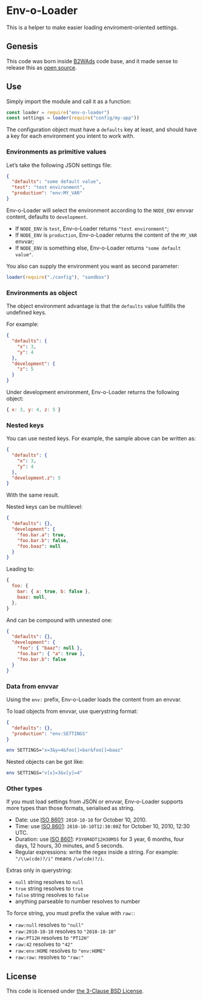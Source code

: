 # Env-o-Loader

[b2wads]: http://www.b2wadvertising.com/
[iso8601]: https://en.wikipedia.org/wiki/ISO_8601
[license]: https://opensource.org/licenses/BSD-3-Clause

This is a helper to make easier loading enviroment-oriented settings.

## Genesis

This code was born inside [B2WAds][b2wads] code base, and it made sense to
release this as [open source](./COPYING).

## Use

Simply import the module and call it as a function:

```javascript
const loader = require("env-o-loader")
const settings = loader(require("config/my-app"))
```

The configuration object must have a `defaults` key at least, and should have a
key for each environment you intent to work with.

### Environments as primitive values

Let’s take the following JSON settings file:

```json
{
  "defaults": "some default value",
  "test": "test environment",
  "production": "env:MY_VAR"
}
```

Env-o-Loader will select the environment according to the `NODE_ENV` envvar
content, defaults to `development`.

- If `NODE_ENV` is `test`, Env-o-Loader returns `"test environment"`;
- If `NODE_ENV` is `production`, Env-o-Loader returns the content of the
  `MY_VAR` envvar;
- If `NODE_ENV` is something else, Env-o-Loader returns `"some default value"`.

You also can supply the environment you want as second parameter:

```javascript
loader(require("./config"), "sandbox")
```

### Environments as object

The object environment advantage is that the `defaults` value fullfills the
undefined keys.

For example:

```json
{
  "defaults": {
    "x": 3,
    "y": 4
  },
  "development": {
    "z": 5
  }
}
```

Under development environment, Env-o-Loader returns the following object:

```javascript
{ x: 3, y: 4, z: 5 }
```

### Nested keys

You can use nested keys. For example, the sample above can be written as:

```json
{
  "defaults": {
    "x": 3,
    "y": 4
  },
  "development.z": 5
}
```

With the same result.

Nested keys can be multilevel:

```json
{
  "defaults": {},
  "development": {
    "foo.bar.a": true,
    "foo.bar.b": false,
    "foo.baaz": null
  }
}
```

Leading to:

```javascript
{
  foo: {
    bar: { a: true, b: false },
    baaz: null,
  },
}
```

And can be compound with unnested one:

```json
{
  "defaults": {},
  "development": {
    "foo": { "baaz": null },
    "foo.bar": { "a": true },
    "foo.bar.b": false
  }
}
```

### Data from envvar

Using the `env:` prefix, Env-o-Loader loads the content from an envvar.

To load objects from envvar, use querystring format:

```json
{
  "defaults": {},
  "production": "env:SETTINGS"
}
```

```sh
env SETTINGS="x=3&y=4&foo[]=bar&foo[]=baaz"
```

Nested objects can be got like:

```sh
env SETTINGS="v[x]=3&v[y]=4"
```

### Other types

If you must load settings from JSON or envvar, Env-o-Loader supports more types
than those formats, serialised as string.

- Date: use [ISO 8601][iso8601]: `2010-10-10` for October 10, 2010.
- Time: use [ISO 8601][iso8601]: `2010-10-10T12:30:00Z` for October 10, 2010,
  12:30 UTC.
- Duration: use [ISO 8601][iso8601]: `P3Y6M4DT12H30M5S` for 3 year, 6 months,
  four days, 12 hours, 30 minutes, and 5 seconds.
- Regular expressions: write the regex inside a string. For example:
  `"/\\w(cde)?/i"` means `/\w(cde)?/i`.

Extras only in querystring:

- `null` string resolves to `null`
- `true` string resolves to `true`
- `false` string resolves to `false`
- anything parseable to number resolves to number

To force string, you must prefix the value with `raw:`:

- `raw:null` resolves to `"null"`
- `raw:2010-10-10` resolves to `"2010-10-10"`
- `raw:PT12H` resolves to `"PT12H"`
- `raw:42` resolves to `"42"`
- `raw:env:HOME` resolves to `"env:HOME"`
- `raw:raw:` resolves to `"raw:"`

## License

This code is licensed under [the 3-Clause BSD License][license].
